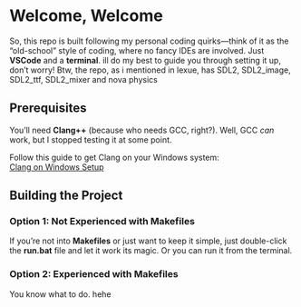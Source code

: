 # Welcome, Welcome

So, this repo is built following my personal coding quirks—think of it as the “old-school” style of coding, where no fancy IDEs are involved. Just **VSCode** and a  **terminal**. ill do my best to guide you through setting it up, don’t worry!
Btw, the repo, as i mentioned in lexue, has SDL2, SDL2_image, SDL2_ttf, SDL2_mixer and nova physics

## Prerequisites

You’ll need **Clang++** (because who needs GCC, right?). Well, GCC *can* work, but I stopped testing it at some point.

Follow this guide to get Clang on your Windows system:  
[Clang on Windows Setup](https://wetmelon.github.io/clang-on-windows.html)

## Building the Project

### Option 1: Not Experienced with Makefiles
If you’re not into **Makefiles** or just want to keep it simple, just double-click the **run.bat** file and let it work its magic. Or you can run it from the terminal.

### Option 2: Experienced with Makefiles
You know what to do. hehe

